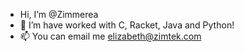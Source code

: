 -  Hi, I’m @Zimmerea
- 🌱 I’m have worked with C, Racket, Java and Python!
- 📫 You can email me elizabeth@zimtek.com
